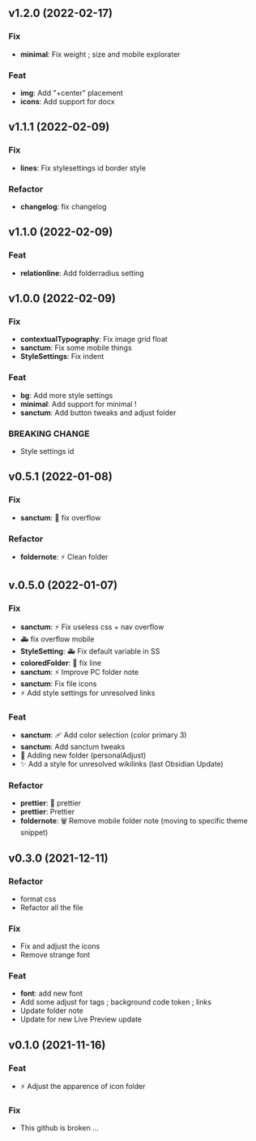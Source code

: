 ## v1.2.0 (2022-02-17)

### Fix

- **minimal**: Fix weight ; size and mobile explorater

### Feat

- **img**: Add "+center" placement
- **icons**: Add support for docx

## v1.1.1 (2022-02-09)

### Fix

- **lines**: Fix stylesettings id border style

### Refactor

- **changelog**: fix changelog

## v1.1.0 (2022-02-09)

### Feat

- **relationline**: Add folderradius setting

## v1.0.0 (2022-02-09)

### Fix

- **contextualTypography**: Fix image grid float
- **sanctum**: Fix some mobile things
- **StyleSettings**: Fix indent

### Feat

- **bg**: Add more style settings
- **minimal**: Add support for minimal !
- **sanctum**: Add button tweaks and adjust folder

### BREAKING CHANGE

- Style settings id

## v0.5.1 (2022-01-08)

### Fix

- **sanctum**: :bug: fix overflow

### Refactor

- **foldernote**: :zap: Clean folder

## v.0.5.0 (2022-01-07)

### Fix

- **sanctum**: :zap: Fix useless css + nav overflow
- :ambulance: fix overflow mobile
- **StyleSetting**: :ambulance: Fix default variable in SS
- **coloredFolder**: :art: fix line
- **sanctum**: :zap: Improve PC folder note
- **sanctum**: Fix file icons
- :zap: Add style settings for unresolved links

### Feat

- **sanctum**: :adhesive_bandage: Add color selection (color primary 3)
- **sanctum**: Add sanctum tweaks
- :art: Adding new folder (personalAdjust)
- :sparkles: Add a style for unresolved wikilinks (last Obsidian Update)

### Refactor

- **prettier**: :art: prettier
- **prettier**: Prettier
- **foldernote**: :wastebasket: Remove mobile folder note (moving to specific theme snippet)

## v0.3.0 (2021-12-11)

### Refactor

- format css
- Refactor all the file

### Fix

- Fix and adjust the icons
- Remove strange font

### Feat

- **font**: add new font
- Add some adjust for tags ; background code token ; links
- Update folder note
- Update for new Live Preview update

## v0.1.0 (2021-11-16)

### Feat

- :zap: Adjust the apparence of icon folder

### Fix

- This github is broken ...

